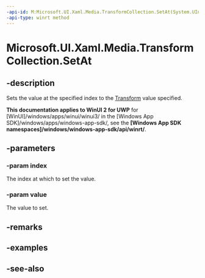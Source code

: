 ```yaml
---
-api-id: M:Microsoft.UI.Xaml.Media.TransformCollection.SetAt(System.UInt32,Microsoft.UI.Xaml.Media.Transform)
-api-type: winrt method
---
```


<!-- Method syntax
public void SetAt(System.UInt32 index, Windows.UI.Xaml.Media.Transform value)
-->

# Microsoft.UI.Xaml.Media.TransformCollection.SetAt

## -description
Sets the value at the specified index to the [Transform](transform.md) value specified.

**This documentation applies to WinUI 2 for UWP** for [WinUI]/windows/apps/winui/winui3/ in the [Windows App SDK]/windows/apps/windows-app-sdk/, see the **[Windows App SDK namespaces]/windows/windows-app-sdk/api/winrt/**.

## -parameters
### -param index
The index at which to set the value.

### -param value
The value to set.

## -remarks

## -examples

## -see-also
